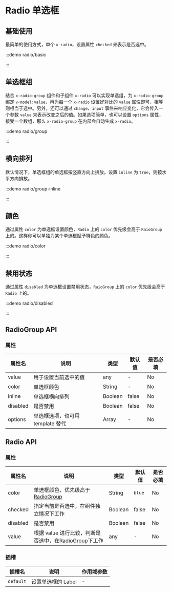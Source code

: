 # Radio 单选框

## 基础使用

最简单的使用方式，单个 `x-radio`，设置属性 `checked` 来表示是否选中。

:::demo radio/basic

:::

## 单选框组

结合 `x-radio-group` 组件和子组件 `x-radio` 可以实现单选组，为 `x-radio-group` 绑定 `v-model:value`，再为每一个 `x-radio` 设置好对比的 `value` 属性即可，相等则相当于选中。另外，还可以通过 `change`、`input` 事件来响应变化，它会传入一个参数 `value` 来表示改变之后的值。如果选项简单，也可以设置 `options` 属性，接受一个数组，那么 `x-radio-group` 在内部会自动生成 `x-radio`。

:::demo radio/group

:::

## 横向排列

默认情况下，单选框组的单选框按竖直方向上排放。设置 `inline` 为 `true`，则按水平方向排放。

:::demo radio/group-inline

:::

## 颜色

通过属性 `color` 为单选框设置颜色，`Radio` 上的 `color` 优先级会高于 `RaioGroup` 上的。这样你可以单独为某个单选框赋予特色的颜色。

:::demo radio/color

:::

## 禁用状态

通过属性 `disabled` 为单选框设置禁用状态，`RaioGroup` 上的 `color` 优先级会高于 `Radio` 上的。

:::demo radio/disabled

:::

## RadioGroup API

### 属性

| 属性名   | 说明                             | 类型    | 默认值 | 是否必填 |
| -------- | -------------------------------- | ------- | ------ | -------- |
| value    | 用于设置当前选中的值             | any     | -      | No       |
| color    | 单选框颜色                       | String  | -      | No       |
| inline   | 单选框横向排列                   | Boolean | false  | No       |
| disabled | 是否禁用                         | Boolean | false  | No       |
| options  | 单选框选项，也可用 template 替代 | Array   | -      | No       |

## Radio API

### 属性

| 属性名   | 说明                                                                           | 类型    | 默认值      | 是否必填 |
| -------- | ------------------------------------------------------------------------------ | ------- | ----------- | -------- |
| color    | 单选框颜色，优先级高于[RadioGroup](./radio.md#radiogroup-api)                      | String  | `blue` | No       |
| checked  | 指定当前是否选中，在组件独立情况下工作                                         | Boolean | false       | No       |
| disabled | 是否禁用                                                                       | Boolean | false       | No       |
| value    | 根据 value 进行比较，判断是否选中，在[RadioGroup](./radio.md#radiogroup-api)下工作 | any     | -           | No       |

### 插槽

| 插槽名    | 说明               | 作用域参数 |
| --------- | ------------------ | ---------- |
| `default` | 设置单选框的 Label | -          |

